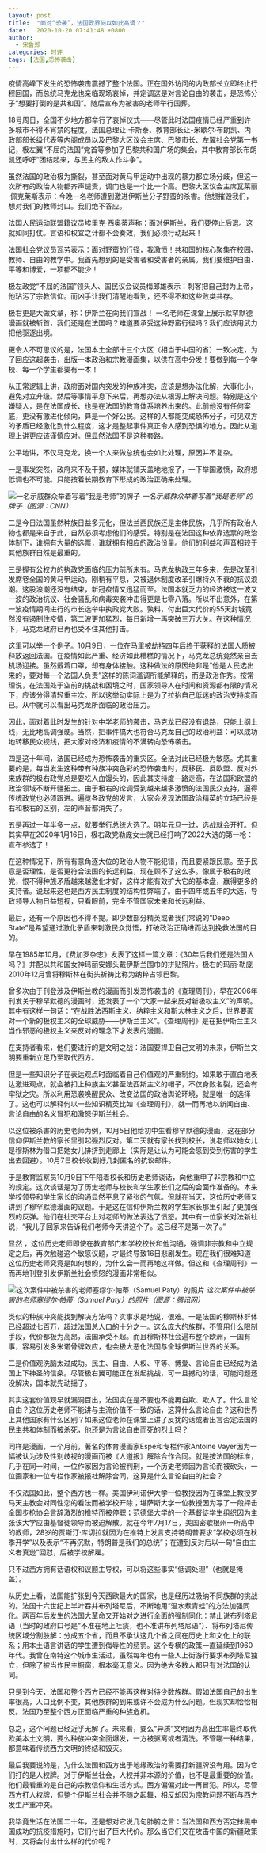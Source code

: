 ```yaml
---
layout: post
title:  "面对“恐袭”，法国政界何以如此高调？"
date:   2020-10-20 07:41:48 +0800
author: 
  - 宋鲁郑
categories: 时评
tags: [法国,恐怖袭击]
---
```

疫情高峰下发生的恐怖袭击震撼了整个法国。正在国外访问的内政部长立即终止行程回国，而总统马克龙也亲临现场哀悼，并定调这是对言论自由的袭击，是恐怖分子“想要打倒的是共和国”。随后宣布为被害的老师举行国葬。

18号周日，全国不少地方都举行了哀悼仪式——尽管此时法国疫情已经严重到许多城市不得不宵禁的程度。法国总理让·卡斯泰、教育部长让-米歇尔·布朗凯、内政部部长级代表等内阁成员以及巴黎大区议会主席、巴黎市长、左翼社会党第一书记，极左翼“不屈的法国”党首等参加了巴黎共和国广场的集会。其中教育部长布朗凯还呼吁“团结起来，与民主的敌人作斗争”。

虽然法国的政治极为撕裂，甚至面对黄马甲运动中出现的暴力都立场分歧，但这一次所有的政治人物都齐声谴责，调门也是一个比一个高。巴黎大区议会主席瓦莱丽·佩克莱斯表示：今晚一名老师遭到激进伊斯兰分子野蛮的杀害。他想摧毁我们，想对我们的教师封口。我们绝不答应。

法国人民运动联盟籍议员埃里克·西奥蒂声称：面对伊斯兰，我们要停止后退。这就如同打仗。言语和权宜之计都不会奏效，我们必须行动起来！

法国社会党议员瓦劳表示：面对野蛮的行径，我激愤！共和国的核心聚集在校园、教师、自由的教学中。我首先想到的是受害者和受害者的亲属。我们要维护自由、平等和博爱，一项都不能少！

极左政党“不屈的法国”领头人、国民议会议员梅郎雄表示：刺客把自己封为上帝，他玷污了宗教信仰。而凶手让我们清醒地看到，还不得不和这些败类共存。

极右更是大做文章，称：伊斯兰在向我们宣战！ 一名老师在课堂上展示默罕默德漫画就被斩首，我们还是在法国吗？难道要承受这种野蛮行径吗？我们应该用武力把他驱逐出境。

更令人不可思议的是，法国本土全部十三个大区（相当于中国的省）一致决定，为了回应这起袭击，出版一本政治和宗教漫画集，以供在高中分发！要做到每一个学校、每一个学生都要有一本！

从正常逻辑上讲，政府面对国内突发的种族冲突，应该是想办法化解，大事化小，避免对立升级。然后等事情平息下来后，再想办法从根源上解决问题。特别是这个嫌疑人，是在法国成长、也是在法国的教育体系培养出来的。此前他没有任何案底，更没有激进化倾向，算是一个好公民。这样的人都能变成恐怖分子，可见双方的矛盾已经激化到什么程度，这才是整起事件真正令人感到恐惧的地方。因此从道理上讲更应该谨慎应对。但显然法国不是这种套路。

公平地讲，不仅马克龙，换一个人来做总统也会如此处理，原因并不复杂。

一是事发突然，政府来不及干预，媒体就铺天盖地地报了，一下举国激愤，政府想低调也不可能。只能按着长期教育下形成的政治正确来处理。

![一名示威群众举着写着“我是老师”的牌子]({{site.url}}/assets/images/20201019163757566.jpg)
*一名示威群众举着写着“我是老师”的牌子（图源：CNN）*

二是今日法国虽然种族日益多元化，但法兰西民族还是主体民族，几乎所有政治人物也都是来自于此，自然必须考虑他们的感受。特别是在法国这种依靠选票的政治体制下，谁拥有大量的选票，谁就拥有相应的政治份量。他们的利益和声音相较于其他族群自然是最重的。

三是握有公权力的执政党面临的压力前所未有。马克龙执政三年多来，先是改革引发席卷全国的黄马甲运动。刚稍有平息，又被退休制度改革引爆持久不衰的抗议浪潮。这股浪潮还没有结束，新冠疫情又迅猛而至。法国本就乏力的经济被这一波又一波的政治抗议、社会骚乱和病毒突袭冲击得更是七零八落。所以不出意外，在第一波疫情期间进行的市长选举中执政党大败。孰料，付出巨大代价的55天封城竟然没有遏制住疫情，第二波更加猛烈，每日新增一再突破三万大关。在这种情况下，马克龙政府已再也受不住其他打击。

这里可以举一个例子。10月9日，一位在马里被劫持四年后终于获释的法国人质被释放返回法国。在疫情如此严重、经济如此糟糕的情况下，马克龙总统竟然亲自去机场迎接。虽然戴着口罩，却有身体接触。这种做法的原因绝非是“他是人民选出来的，要对每一个法国人负责”这样的陈词滥调所能解释的，而是政治作秀。按常理说，在法国处于空前的挑战和困境之时，国家领导人在时间和资源都有限的情况下，应该分得清轻重主次。所以这举动实际上是为了拉抬自己低迷的政治支持度而已。从中就可以看出马克龙所面临的政治压力。

因此，面对着此时发生的针对中学老师的袭击，马克龙已经没有退路，只能上纲上线，无比地高调强硬。当然，把事件搞大也符合马克龙自己的政治利益：可以成功地转移民众视线，把大家对经济和疫情的不满转向恐怖袭击。

四是这十年间，法国已经成为恐怖袭击的重灾区。全法对此已经极为敏感。尤其重要的是，每当发生这种带有种族冲突色彩的恐怖袭击时，反移民、反欧盟、反对外来族群的极右政党总是要吃人血馒头的，因此其支持度一路走高，在法国和欧盟的政治领域不断开疆拓土。由于极右的论调受到越来越多激愤的法国民众支持，逼得传统政党也必须跟进。遍览各政党的发言，大家会发现法国政治精英的立场已经是右和极右的区别，左的声音都消失了。

五是再过一年半多一点，就要举行总统大选了。明年元旦一过，选战就会开打。但其实早在2020年1月16日，极右政党勒庞女士就已经打响了2022大选的第一枪：宣布参选了！

在这种情况下，所有有意角逐大位的政治人物不能犯错，而且要紧跟民意。至于民意是否理性，是否更符合法国的长远利益，现在顾不了这么多。像属于极右的政党，恨不得种族矛盾越来越激化才好，这样才能有效扩大它的基本盘，赢得更多的支持者。说起来这也是西方民主制度的结构性弊端了。由于四年或五年的大选，导致领导人物日益短视，只看眼前，完全不管国家未来和长远利益。

最后，还有一个原因也不得不提。即少数部分精英或者我们常说的“Deep State”是希望通过激化矛盾来刺激民众觉悟，打破政治正确进而达到挽救法国的目的。

早在1985年10月，《费加罗杂志》发表了这样一篇文章：《30年后我们还是法国人吗？》并配以共和国女神玛丽安娜头戴伊斯兰围巾的拼贴照片。极右的玛丽·勒庞2010年12月曾将穆斯林在街头祈祷比称为纳粹占领巴黎。

曾多次由于刊登涉及伊斯兰教的漫画而引发恐怖袭击的《查理周刊》，早在2006年刊发关于穆罕默德的漫画时，还发表了一个“大家一起来反对新极权主义”的声明。其中有这样一句话：“在战胜法西斯主义、纳粹主义和斯大林主义之后，世界要面对一个新的极权主义的全球威胁——伊斯兰主义”。《查理周刊》是在把伊斯兰主义当作邪恶的极权主义来反对的理念下才发表的漫画。

在支持者看来，他们要进行的是文明之战：法国要捍卫自己文明的未来，伊斯兰文明要重新立足乃至取代西方。

但是一些知识分子在表达观点时面临着自己价值观的严重制约。如果敢于直白地表达激进观点，就会被扣上种族主义甚至法西斯主义的帽子，不仅身败名裂，还会有牢狱之灾。所以利用恐袭唤醒民众、改变法国的政治舆论环境，就是唯一的选择了。这也可以解释何以一些知识精英比如《查理周刊》，就一而再地以新闻自由、言论自由的名义冒犯和激怒伊斯兰社会。

以这位被杀害的历史老师为例，10月5日他给初中生看穆罕默德的漫画，这在部分信仰伊斯兰教的家长里引起强烈反对。第二天就有家长找到校长，说老师以她女儿是穆斯林为借口把她女儿排挤到走廊上（实际是让认为可能会感到受到伤害的学生出去回避）。10月7日校长收到好几封匿名的抗议邮件。

于是教育监察员10月9日下午陪着校长和历史老师谈话，向他重申了非宗教和中立的规定。这次谈话是为了历史老师与校长和学生家长们之后的会面作准备的。本来学校领导和学生家长的沟通显然平息了紧张的气氛。但就在当天，这位历史老师又讲到了穆罕默德漫画的议题。于是这在信仰伊斯兰教的学生家长那里引起了更加强烈的反弹。他们在社交平台上对老师的做法表达了愤怒。其中有一位家长对法新社说，“我儿子回家来告诉我们老师今天讲这个了。这已经不是第一次了。”

显然 ，这位历史老师即使在教育部门和学校校长和他沟通，强调非宗教和中立规定之后，再次触碰这个敏感议题，才最终导致16日悲剧发生。现在我们很难知道这位历史老师究竟是如何想的，为什么会一而再地这样做。但这和《查理周刊》一而再地刊登引发伊斯兰社会愤怒的漫画非常相似。

![这次案件中被杀害的老师塞缪尔·帕蒂（Samuel Paty）的照片]({{site.url}}/assets/images/20201019164339384.png)
*这次案件中被杀害的老师塞缪尔·帕蒂（Samuel Paty）的照片（图源：腾讯网）*

类似的种族冲突能找到解决方法吗？实事求是地说，很难。一是法国的穆斯林群体已经超过七百万，超过法国总人口的十分之一。这么庞大的族群，不管用什么限制手段，代价都极为高昂，法国承受不起。而且穆斯林社会遍布整个欧洲，一国有事，容易引发多米诺骨牌效应，也会极大恶化法国与全球伊斯兰世界的关系。

二是价值观洗脑太过成功。民主、自由、人权、平等、博爱、言论自由已经成为法国上下神圣的信条。尽管极右翼可能正在发起挑战，可一旦撼动的话，可能问题还没解决，国本就先动摇了。

其实这套价值观早就漏洞百出，法国实在是不要也不能再自欺、欺人了。什么言论自由？这位历史老师不能讲与主流价值不一致的话，这算什么言论自由？这和世界上其他国家有什么区别？如果这位老师在课堂上讲了反犹的话或者出言否定法国的民主共和体制而被杀死，他还是为言论自由而死的烈士吗？

同样是漫画，一个月前，著名的体育漫画家Espé和专栏作家Antoine Vayer因为一幅被认为涉及性别歧视的漫画而被《人道报》解除合作合同。就是按法国的标准，几乎在同一时间，一位作家因为言论被判刑，一个历史老师因为言论而被砍头，一位画家和一位专栏作家被报社解除合同，这算是什么言论自由的社会？

不仅法国如此，整个西方也一样。美国伊利诺伊大学一位教授因为在课堂上教授罗马天主教会对同性恋的看法而被学校开除；堪萨斯大学一位教授因为写了一段抨击全国步枪协会言辞激烈的推特而被停职；范德堡大学的一个基督徒学生组织因为主张该大学应由基督徒领导而被迫解散。就在今年7月17日，美国密歇根州一所高中的教师，28岁的贾斯汀·库切拉就因为在推特上发言支持特朗普要求“学校必须在秋季开学”以及表示“不再沉默，特朗普是我们的总统”；在遭到反对后以一句“自由主义者真逊”回怼，后被学校解雇。

只不过西方拥有话语权和议题主导权，可以将这些事实“低调处理”（也就是掩盖）。

从历史上看，法国能扩张到今天西欧最大的国家，也是经历过吸纳不同族群的挑战的。法国十六世纪上半叶吞并布列塔尼后，不断地用“温水煮青蛙”的方法加强同化。两百年后发生的法国大革命又开始对之进行全面的强制同化：禁止说布列塔尼语（当时的政府口号是“不准在地上吐痰，也不准讲布列塔尼语”）、将布列塔尼传统区域分割肢解：分成五个省，而且不承认这几个省之间在历史上和文化上的联系；用本土语言讲话的学生遭到侮辱性的惩罚。这个专横的政策一直延续到1960年代。我曾在南特这个城市生活过，虽然每年也有一些人上街游行要求布列塔尼独立，但除了被当作民主橱窗，根本毫无意义。因为绝大多数人都只有对法国的认同。

只是到今天，法国和整个西方已经不能再这样对待少数族群。假如法国自己的出生率很高，人口比例不变，其他族群的到来或许不会成为什么问题。但现实却恰恰相反。法国乃至整个西方正面临严重的种族危机。

总之，这个问题已经近乎无解了。未来看，要么“异质”文明因为高出生率最终取代欧美本土文明，要么种族冲突全面爆发，一方被驱离或者清洗。不管哪一种结果，都意味着传统西方文明的终结和毁灭。

最后我要说的是，为什么法国和西方出于地缘政治的需要打新疆牌没有用。因为它们打的是人权牌。对于伊斯兰社会，人权并非本源的价值，也不是最重要的价值。他们最看重的是自己的宗教信仰和生活方式。西方偏偏对此一再冒犯。所以，尽管西方打人权牌，但整个伊斯兰社会并不随之起舞，相反却因为宗教问题不断与西方发生严重冲突。

我毕竟生活在法国二十年，还是想对它说几句肺腑之言：当法国和西方否定抹黑中国成功的抗疫措施时，它们付出了巨大代价。那么当它们又在攻击中国的新疆政策时，又将会付出什么样的代价呢？